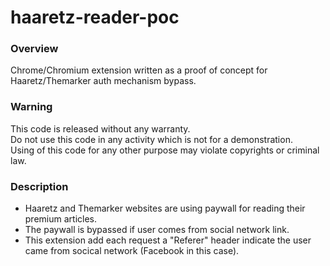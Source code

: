 # haaretz-reader-poc

### Overview
Chrome/Chromium extension written as a proof of concept for Haaretz/Themarker auth mechanism bypass.

### Warning
This code is released without any warranty.  
Do not use this code in any activity which is not for a demonstration.  
Using of this code for any other purpose may violate copyrights or criminal law.

### Description
* Haaretz and Themarker websites are using paywall for reading their premium articles.
* The paywall is bypassed if user comes from social network link.
* This extension add each request a "Referer" header indicate the user came from socical network (Facebook in this case).

